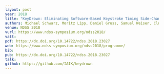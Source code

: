 ```yaml
---
layout: post
year: 2018
title: "KeyDrown: Eliminating Software-Based Keystroke Timing Side-Channel Attacks"
authors: Michael Schwarz, Moritz Lipp, Daniel Gruss, Samuel Weiser, Cl&eacute;mentine Maurice, Raphael Spreitzer, Stefan Mangard
venue: NDSS 2018
vurl: https://www.ndss-symposium.org/ndss2018/
vatt: 
pdf: https://dx.doi.org/10.14722/ndss.2018.23027
web: https://www.ndss-symposium.org/ndss2018/programme/
bib: 
pub: https://dx.doi.org/10.14722/ndss.2018.23027
talk: 
github: https://github.com/IAIK/keydrown
---
```


